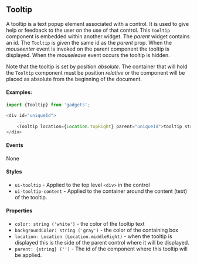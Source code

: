 <a name="module_Tooltip"></a>

## Tooltip
A tooltip is a text popup element associated with a control.  It
is used to give help or feedback to the user on the use of that
control.  This `Tooltip` component is embedded within another
widget.  The *parent* widget contains an id.  The `Tooltip` is
given the same id as the *parent* prop.  When the *mouseenter* event
is invoked on the parent component the tooltip is displayed.  When
the *mouseleave* event occurs the tooltip is hidden.

Note that the tooltip is set by position *absolute*.  The container
that will hold the `Tooltip` component must be position *relative*
or the  component will be placed as absolute from the beginning of the
document.

#### Examples:

```javascript
import {Tooltip} from 'gadgets';

<div id="uniqueId">
    ...
    <Tooltip location={Location.topRight} parent="uniqueId">tooltip string</Tooltip>
</div>
```

#### Events
None

#### Styles
- `ui-tooltip` - Applied to the top level `<div>` in the control
- `ui-tooltip-content` - Applied to the container around the content
(text) of the tooltip.

#### Properties
- `color: string ('white')` - the color of the tooltip text
- `backgroundColor: string ('gray')` - the color of the containing
box
- `location: Location (Location.middleRight)` - when the tooltip is
displayed this is the side of the parent control where it will be
displayed.
- `parent: {string} ('')` - The id of the component where this tooltip
will be applied.

